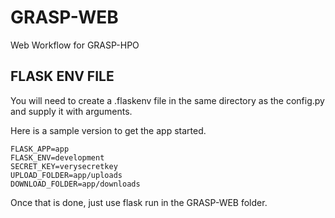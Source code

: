 # GRASP-WEB
Web Workflow for GRASP-HPO

## FLASK ENV FILE
You will need to create a .flaskenv file in the same directory as the config.py and supply it with arguments. 

Here is a sample version to get the app started.
```
FLASK_APP=app
FLASK_ENV=development
SECRET_KEY=verysecretkey
UPLOAD_FOLDER=app/uploads
DOWNLOAD_FOLDER=app/downloads
```
Once that is done, just use flask run in the GRASP-WEB folder.
